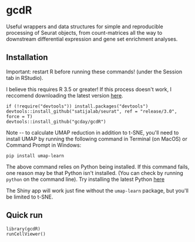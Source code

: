# gcdR
Useful wrappers and data structures for simple and reproducible processing of Seurat objects, from count-matrices all the way to downstream differential expression and gene set enrichment analyses. 


## Installation
Important: restart R before running these commands! (under the Session tab in RStudio).

I believe this requires R 3.5 or greater! 
If this process doesn't work, I reccomend downloading the latest version [here](http://cran.cnr.berkeley.edu/). 
```{r}
if (!require("devtools")) install.packages("devtools")
devtools::install_github("satijalab/seurat", ref = "release/3.0", force = T)
devtools::install_github("gcday/gcdR")
```
Note -- to calculate UMAP reduction in addition to t-SNE, you'll need to install UMAP by running the following command in Terminal (on MacOS) or Command Prompt in Windows:
```
pip install umap-learn
```
The above command relies on Python being installed. If this command fails, one reason may be that Python isn't installed. (You can check by running ```python``` on the command line). Try installing the latest Python [here](https://www.python.org/downloads/release/python-372/)

The Shiny app will work just fine without the ```umap-learn``` package, but you'll be limited to t-SNE. 

## Quick run
```{r}
library(gcdR)
runCellViewer()
```



